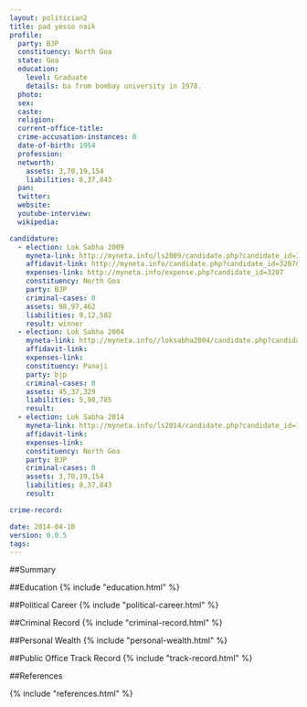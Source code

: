 ```yaml
---
layout: politician2
title: pad yesso naik
profile: 
  party: BJP
  constituency: North Goa
  state: Goa
  education: 
    level: Graduate
    details: ba from bombay university in 1978.
  photo: 
  sex: 
  caste: 
  religion: 
  current-office-title: 
  crime-accusation-instances: 0
  date-of-birth: 1954
  profession: 
  networth: 
    assets: 3,70,19,154
    liabilities: 8,37,843
  pan: 
  twitter: 
  website: 
  youtube-interview: 
  wikipedia: 

candidature: 
  - election: Lok Sabha 2009
    myneta-link: http://myneta.info/ls2009/candidate.php?candidate_id=3207
    affidavit-link: http://myneta.info/candidate.php?candidate_id=3207&scan=original
    expenses-link: http://myneta.info/expense.php?candidate_id=3207
    constituency: North Goa 
    party: BJP
    criminal-cases: 0
    assets: 98,97,462
    liabilities: 9,12,582
    result: winner 
  - election: Lok Sabha 2004
    myneta-link: http://myneta.info//loksabha2004/candidate.php?candidate_id=1024
    affidavit-link: 
    expenses-link: 
    constituency: Panaji 
    party: bjp
    criminal-cases: 0
    assets: 45,37,329
    liabilities: 5,98,785
    result:  
  - election: Lok Sabha 2014
    myneta-link: http://myneta.info/ls2014/candidate.php?candidate_id=1979
    affidavit-link: 
    expenses-link: 
    constituency: North Goa 
    party: BJP
    criminal-cases: 0
    assets: 3,70,19,154
    liabilities: 8,37,843
    result:  

crime-record: 

date: 2014-04-10
version: 0.0.5
tags: 
---
```


##Summary


##Education
{% include "education.html" %}


##Political Career
{% include "political-career.html" %}


##Criminal Record
{% include "criminal-record.html" %}


##Personal Wealth
{% include "personal-wealth.html" %}


##Public Office Track Record
{% include "track-record.html" %}


##References


{% include "references.html" %}
